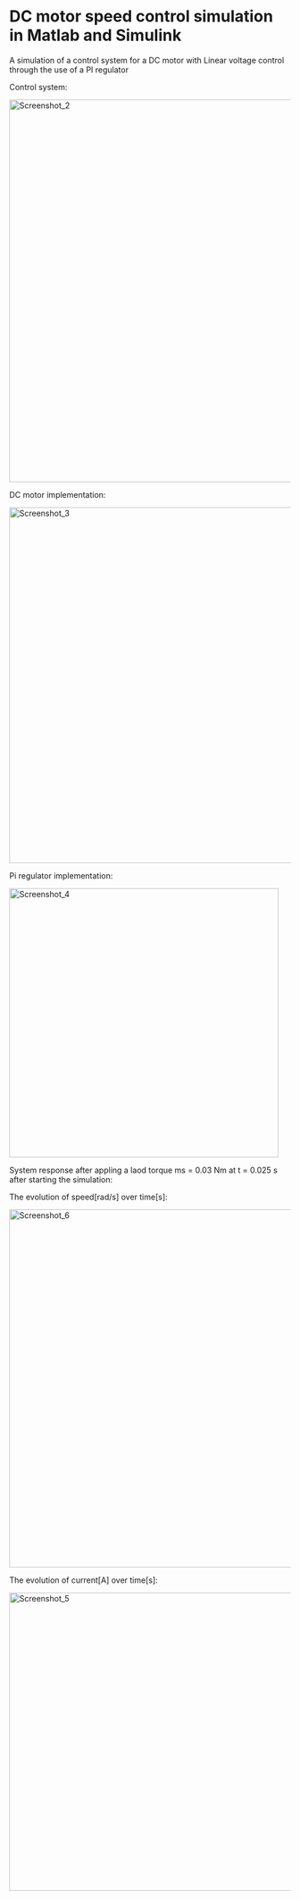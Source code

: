 # DC motor speed control simulation in Matlab and Simulink
A simulation of a control system for a DC motor with Linear voltage control through the use of a PI regulator

Control system:



<img width="685" alt="Screenshot_2" src="https://github.com/user-attachments/assets/60c37666-f1a8-4b0c-8f36-d248838ee3f1" />

DC motor implementation:



<img width="637" alt="Screenshot_3" src="https://github.com/user-attachments/assets/70e70f33-0e5b-4dcf-9df4-bacd1fc6d0af" />

Pi regulator implementation:



<img width="482" alt="Screenshot_4" src="https://github.com/user-attachments/assets/5f28c910-791a-4c3c-8444-6bd086a825d3" />

System response after appling a laod torque ms = 0.03 Nm at t = 0.025 s after starting the simulation:

The evolution of speed[rad/s] over time[s]:



<img width="641" alt="Screenshot_6" src="https://github.com/user-attachments/assets/861914cd-8be4-40dd-b882-c85b8f2ddba6" />

The evolution of current[A] over time[s]:



<img width="534" alt="Screenshot_5" src="https://github.com/user-attachments/assets/f51056bd-09da-4d79-9166-5f60d9b98d80" />

